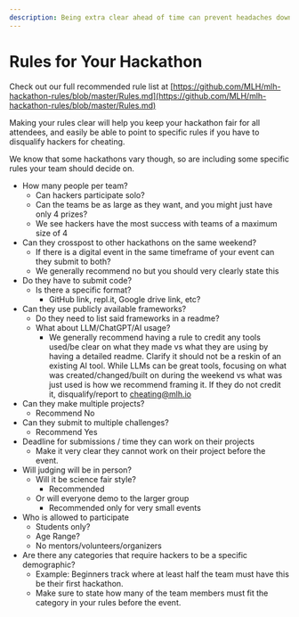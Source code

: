 ```yaml
---
description: Being extra clear ahead of time can prevent headaches down the road
---
```


# Rules for Your Hackathon

Check out our full recommended rule list at [https://github.com/MLH/mlh-hackathon-rules/blob/master/Rules.md](https://github.com/MLH/mlh-hackathon-rules/blob/master/Rules.md)

Making your rules clear will help you keep your hackathon fair for all attendees, and easily be able to point to specific rules if you have to disqualify hackers for cheating.

We know that some hackathons vary though, so are including some specific rules your team should decide on.&#x20;

* How many people per team?
  * Can hackers participate solo?&#x20;
  * Can the teams be as large as they want, and you might just have only 4 prizes?
  * We see hackers have the most success with teams of a maximum size of 4
* Can they crosspost to other hackathons on the same weekend?
  * If there is a digital event in the same timeframe of your event can they submit to both?
  * We generally recommend no but you should very clearly state this
* Do they have to submit code?
  * Is there a specific format?
    * GitHub link, repl.it, Google drive link, etc?
* Can they use publicly available frameworks?
  * Do they need to list said frameworks in a readme?
  * What about LLM/ChatGPT/AI usage?
    * We generally recommend having a rule to credit any tools used/be clear on what they made vs what they are using by having a detailed readme. Clarify it should not be a reskin of an existing AI tool. While LLMs can be great tools, focusing on what was created/changed/built on during the weekend vs what was just used is how we recommend framing it. If they do not credit it, disqualify/report to [cheating@mlh.io](mailto:cheating@mlh.io)
* Can they make multiple projects?
  * Recommend No
* Can they submit to multiple challenges?
  * Recommend Yes
* Deadline for submissions / time they can work on their projects
  * Make it very clear they cannot work on their project before the event.&#x20;
* Will judging will be in person?
  * Will it be science fair style?
    * Recommended
  * Or will everyone demo to the larger group
    * Recommended only for very small events
* Who is allowed to participate
  * Students only?&#x20;
  * Age Range?
  * No mentors/volunteers/organizers
* Are there any categories that require hackers to be a specific demographic?
  * Example: Beginners track where at least half the team must have this be their first hackathon.&#x20;
  * Make sure to state how many of the team members must fit the category in your rules before the event.&#x20;
